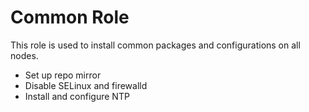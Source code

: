 # Common Role

This role is used to install common packages and configurations on all nodes.

- Set up repo mirror
- Disable SELinux and firewalld
- Install and configure NTP

